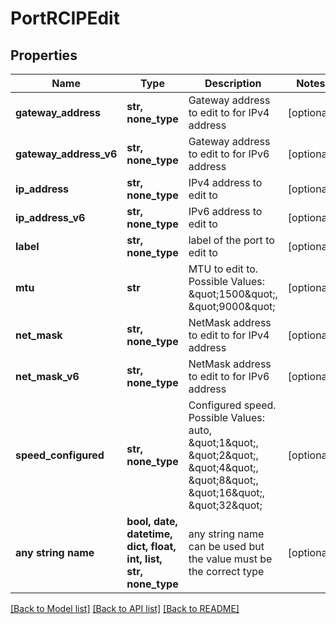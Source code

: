 # PortRCIPEdit


## Properties
Name | Type | Description | Notes
------------ | ------------- | ------------- | -------------
**gateway_address** | **str, none_type** | Gateway address to edit to for IPv4 address | [optional] 
**gateway_address_v6** | **str, none_type** | Gateway address to edit to for IPv6 address | [optional] 
**ip_address** | **str, none_type** | IPv4 address to edit to | [optional] 
**ip_address_v6** | **str, none_type** | IPv6 address to edit to | [optional] 
**label** | **str, none_type** | label of the port to edit to | [optional] 
**mtu** | **str** | MTU to edit to. Possible Values: \&quot;1500\&quot;, \&quot;9000\&quot; | [optional] 
**net_mask** | **str, none_type** | NetMask address to edit to for IPv4 address | [optional] 
**net_mask_v6** | **str, none_type** | NetMask address to edit to for IPv6 address | [optional] 
**speed_configured** | **str, none_type** | Configured speed. Possible Values: auto, \&quot;1\&quot;, \&quot;2\&quot;, \&quot;4\&quot;, \&quot;8\&quot;, \&quot;16\&quot;, \&quot;32\&quot; | [optional] 
**any string name** | **bool, date, datetime, dict, float, int, list, str, none_type** | any string name can be used but the value must be the correct type | [optional]

[[Back to Model list]](../README.md#documentation-for-models) [[Back to API list]](../README.md#documentation-for-api-endpoints) [[Back to README]](../README.md)


